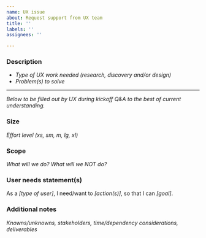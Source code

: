 ```yaml
---
name: UX issue
about: Request support from UX team
title: ''
labels: ''
assignees: ''

---
```


### Description
- _Type of UX work needed (research, discovery and/or design)_
- _Problem(s) to solve_

***
_Below to be filled out by UX during kickoff Q&A to the best of current understanding._

### Size
_Effort level (xs, sm, m, lg, xl)_

### Scope
_What will we do? What will we NOT do?_

### User needs statement(s)
As a _[type of user]_, I need/want to _[action(s)]_, so that I can _[goal]_.

### Additional notes
_Knowns/unknowns, stakeholders, time/dependency considerations, deliverables_
